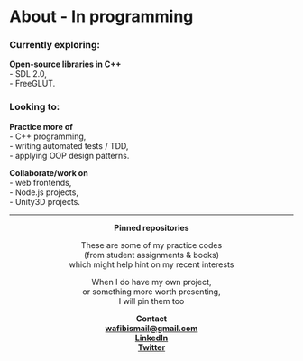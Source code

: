 <h1>About - In programming</h1>

<div>
  <h3>Currently exploring:</h3>
  <p>
    <b>Open-source libraries in C++</b> <br>
    - SDL 2.0, <br>
    - FreeGLUT.
  </p>
</div>

<div>
  <h3>Looking to:</h3>
  <p>
    <b>Practice more of</b> <br> 
    - C++ programming, <br>
    - writing automated tests / TDD, <br>
    - applying OOP design patterns.
  </p>
  <p>
    <b>Collaborate/work on</b> <br>
    - web frontends, <br>
    - Node.js projects, <br>
    - Unity3D projects.
  </p>
</div>

___

<div align="center">
  <b>Pinned repositories</b>
  <p>
    These are some of my practice codes <br> (from student assignments & books) <br> which might help hint on my recent interests
  </p>
  <p>
    When I do have my own project, <br> or something more worth presenting, <br> I will pin them too
  </p>
  <p> <b>
    Contact <br>
    <a href="mailto:wafibismail@gmail.com">wafibismail@gmail.com</a> <br>
    <a href="https://bn.linkedin.com/in/abdul-wafi-haji-ismail-42669353">LinkedIn</a> <br>
    <a href="https://twitter.com/wafibismail">Twitter</a>
  </b> </p>
</div>
